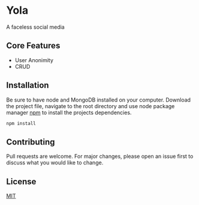# Yola
A faceless social media

## Core Features
* User Anonimity
* CRUD

## Installation

Be sure to have node and MongoDB installed on your computer. Download the project file, navigate to the root directory and use node package manager [npm](https://www.npmjs.com/) to install the projects dependencies. 

```bash
npm install
```

## Contributing
Pull requests are welcome. For major changes, please open an issue first to discuss what you would like to change.

## License
[MIT](https://choosealicense.com/licenses/mit/)
